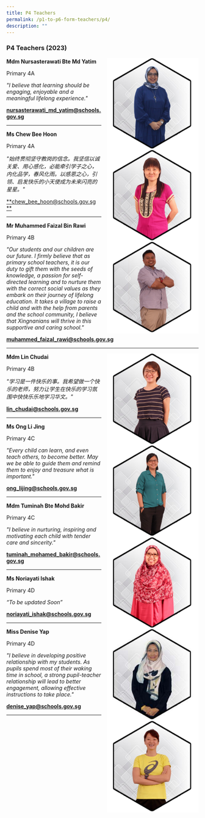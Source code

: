 ```yaml
---
title: P4 Teachers
permalink: /p1-to-p6-form-teachers/p4/
description: ""
---
```

### P4 Teachers (2023)

<img src="/images/Our Staff/02 Teacher/4A1.png" style="width:240px;height:240px;margin-left:15px;" align = "right"> **Mdm Nursasterawati Bte Md Yatim**

Primary 4A 

_"I believe that learning should be engaging, enjoyable and a meaningful lifelong experience."_

[**nursasterawati_md_yatim@schools.gov.sg**](mailto:nursasterawati_md_yatim@schools.gov.sg)

* * *

<img src="/images/Our Staff/02 Teacher/4A2.jpg" style="width:240px;height:240px;margin-left:15px;" align = "right"> **Ms Chew Bee Hoon**

Primary 4A

_"始终贯彻坚守教岗的信念。我坚信以诚关爱、用心感化，必能牵引学子之心，内化品学，春风化雨。以感恩之心，引领、启发快乐的小天使成为未来闪亮的星星。"_

[**chew_bee_hoon@schools.gov.sg **](mailto:chew_bee_hoon@schools.gov.sg )

* * *

<img src="/images/Our Staff/02 Teacher/4B1.png" style="width:240px;height:240px;margin-left:15px;" align = "right"> **Mr Muhammed Faizal Bin Rawi**

Primary 4B

_"Our students and our children are our future. I firmly believe that as primary school teachers, it is our duty to gift them with the seeds of knowledge, a passion for self-directed learning and to nurture them with the correct social values as they embark on their journey of lifelong education. It takes a village to raise a child and with the help from parents and the school community, I believe that Xingnanians will thrive in this supportive and caring school."_

[**muhammed_faizal_rawi@schools.gov.sg**](mailto:muhammed_faizal_rawi@schools.gov.sg)

* * *

<img src="/images/Our Staff/02 Teacher/4B2.png" style="width:240px;height:240px;margin-left:15px;" align = "right"> **Mdm Lin Chudai**

Primary 4B

_"学习是一件快乐的事。我希望做一个快乐的老师，努力让学生在快乐的学习氛围中快快乐乐地学习华文。"_

[**lin_chudai@schools.gov.sg**](mailto:lin_chudai@schools.gov.sg)

* * *

<img src="/images/Our Staff/02 Teacher/4C1.png" style="width:240px;height:240px;margin-left:15px;" align = "right"> **Ms Ong Li Jing**

Primary 4C

_"Every child can learn, and even teach others, to become better. May we be able to guide them and remind them to enjoy and treasure what is important."_

[**ong_lijing@schools.gov.sg**](mailto:ong_lijing@schools.gov.sg)

* * *

<img src="/images/Our Staff/02 Teacher/4C2.png" style="width:240px;height:240px;margin-left:15px;" align = "right"> **Mdm Tuminah Bte Mohd Bakir**

Primary 4C

_"I believe in nurturing, inspiring and motivating each child with tender care and sincerity."_

[**tuminah_mohamed_bakir@schools.gov.sg**](mailto:tuminah_mohamed_bakir@schools.gov.sg)

* * *

<img src="/images/Our Staff/02 Teacher/4D1.jpg" style="width:240px;height:240px;margin-left:15px;" align = "right"> **Ms Noriayati Ishak**

Primary 4D

_“To be updated Soon”_

[**noriayati_ishak@schools.gov.sg**](mailto:noriayati_ishak@schools.gov.sg)

* * *

<img src="/images/Our Staff/02 Teacher/4D2.png" style="width:240px;height:240px;margin-left:15px;" align = "right"> **Miss Denise Yap**

Primary 4D

_"I believe in developing positive relationship with my students. As pupils spend most of their waking time in school, a strong pupil-teacher relationship will lead to better engagement, allowing effective instructions to take place."_

[**denise_yap@schools.gov.sg**](mailto:denise_yap@schools.gov.sg)

* * *